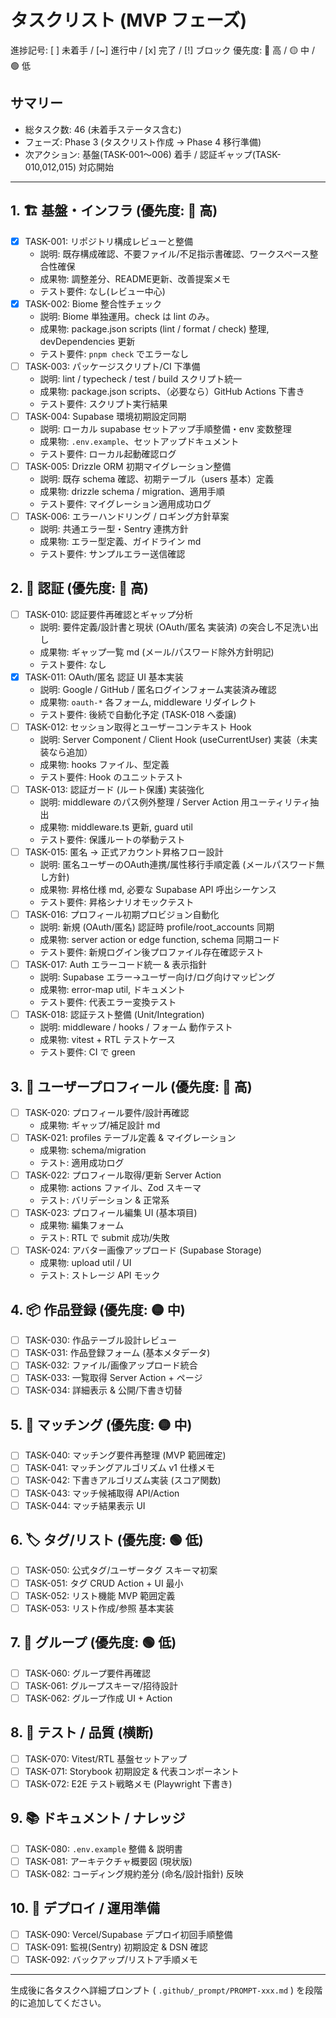 # タスクリスト (MVP フェーズ)

進捗記号: [ ] 未着手 / [~] 進行中 / [x] 完了 / [!] ブロック
優先度: 🔴 高 / 🟡 中 / 🟢 低

## サマリー
- 総タスク数: 46 (未着手ステータス含む)
- フェーズ: Phase 3 (タスクリスト作成 → Phase 4 移行準備)
- 次アクション: 基盤(TASK-001〜006) 着手 / 認証ギャップ(TASK-010,012,015) 対応開始

---
## 1. 🏗️ 基盤・インフラ (優先度: 🔴 高)
- [x] TASK-001: リポジトリ構成レビューと整備
  - 説明: 既存構成確認、不要ファイル/不足指示書確認、ワークスペース整合性確保
  - 成果物: 調整差分、README更新、改善提案メモ
  - テスト要件: なし(レビュー中心)
- [x] TASK-002: Biome 整合性チェック
  - 説明: Biome 単独運用。check は lint のみ。
  - 成果物: package.json scripts (lint / format / check) 整理, devDependencies 更新
  - テスト要件: `pnpm check` でエラーなし
- [ ] TASK-003: パッケージスクリプト/CI 下準備
  - 説明: lint / typecheck / test / build スクリプト統一
  - 成果物: package.json scripts、（必要なら）GitHub Actions 下書き
  - テスト要件: スクリプト実行結果
- [ ] TASK-004: Supabase 環境初期設定同期
  - 説明: ローカル supabase セットアップ手順整備・env 変数整理
  - 成果物: `.env.example`、セットアップドキュメント
  - テスト要件: ローカル起動確認ログ
- [ ] TASK-005: Drizzle ORM 初期マイグレーション整備
  - 説明: 既存 schema 確認、初期テーブル（users 基本）定義
  - 成果物: drizzle schema / migration、適用手順
  - テスト要件: マイグレーション適用成功ログ
- [ ] TASK-006: エラーハンドリング / ロギング方針草案
  - 説明: 共通エラー型・Sentry 連携方針
  - 成果物: エラー型定義、ガイドライン md
  - テスト要件: サンプルエラー送信確認

## 2. 🔐 認証 (優先度: 🔴 高)
- [ ] TASK-010: 認証要件再確認とギャップ分析
  - 説明: 要件定義/設計書と現状 (OAuth/匿名 実装済) の突合し不足洗い出し
  - 成果物: ギャップ一覧 md (メール/パスワード除外方針明記)
  - テスト要件: なし
- [x] TASK-011: OAuth/匿名 認証 UI 基本実装
  - 説明: Google / GitHub / 匿名ログインフォーム実装済み確認
  - 成果物: `oauth-*` 各フォーム, middleware リダイレクト
  - テスト要件: 後続で自動化予定 (TASK-018 へ委譲)
- [ ] TASK-012: セッション取得とユーザーコンテキスト Hook
  - 説明: Server Component / Client Hook (useCurrentUser) 実装（未実装なら追加）
  - 成果物: hooks ファイル、型定義
  - テスト要件: Hook のユニットテスト
- [ ] TASK-013: 認証ガード (ルート保護) 実装強化
  - 説明: middleware のパス例外整理 / Server Action 用ユーティリティ抽出
  - 成果物: middleware.ts 更新, guard util
  - テスト要件: 保護ルートの挙動テスト
- [ ] TASK-015: 匿名 → 正式アカウント昇格フロー設計
  - 説明: 匿名ユーザーのOAuth連携/属性移行手順定義 (メールパスワード無し方針)
  - 成果物: 昇格仕様 md, 必要な Supabase API 呼出シーケンス
  - テスト要件: 昇格シナリオモックテスト
- [ ] TASK-016: プロフィール初期プロビジョン自動化
  - 説明: 新規 (OAuth/匿名) 認証時 profile/root_accounts 同期
  - 成果物: server action or edge function, schema 同期コード
  - テスト要件: 新規ログイン後プロファイル存在確認テスト
- [ ] TASK-017: Auth エラーコード統一 & 表示指針
  - 説明: Supabase エラー→ユーザー向け/ログ向けマッピング
  - 成果物: error-map util, ドキュメント
  - テスト要件: 代表エラー変換テスト
- [ ] TASK-018: 認証テスト整備 (Unit/Integration)
  - 説明: middleware / hooks / フォーム 動作テスト
  - 成果物: vitest + RTL テストケース
  - テスト要件: CI で green


## 3. 👤 ユーザープロフィール (優先度: 🔴 高)
- [ ] TASK-020: プロフィール要件/設計再確認
  - 成果物: ギャップ/補足設計 md
- [ ] TASK-021: profiles テーブル定義 & マイグレーション
  - 成果物: schema/migration
  - テスト: 適用成功ログ
- [ ] TASK-022: プロフィール取得/更新 Server Action
  - 成果物: actions ファイル、Zod スキーマ
  - テスト: バリデーション & 正常系
- [ ] TASK-023: プロフィール編集 UI (基本項目)
  - 成果物: 編集フォーム
  - テスト: RTL で submit 成功/失敗
- [ ] TASK-024: アバター画像アップロード (Supabase Storage)
  - 成果物: upload util / UI
  - テスト: ストレージ API モック

## 4. 📦 作品登録 (優先度: 🟡 中)
- [ ] TASK-030: 作品テーブル設計レビュー
- [ ] TASK-031: 作品登録フォーム (基本メタデータ)
- [ ] TASK-032: ファイル/画像アップロード統合
- [ ] TASK-033: 一覧取得 Server Action + ページ
- [ ] TASK-034: 詳細表示 & 公開/下書き切替

## 5. 🤝 マッチング (優先度: 🟡 中)
- [ ] TASK-040: マッチング要件再整理 (MVP 範囲確定)
- [ ] TASK-041: マッチングアルゴリズム v1 仕様メモ
- [ ] TASK-042: 下書きアルゴリズム実装 (スコア関数)
- [ ] TASK-043: マッチ候補取得 API/Action
- [ ] TASK-044: マッチ結果表示 UI

## 6. 🏷️ タグ/リスト (優先度: 🟢 低)
- [ ] TASK-050: 公式タグ/ユーザータグ スキーマ初案
- [ ] TASK-051: タグ CRUD Action + UI 最小
- [ ] TASK-052: リスト機能 MVP 範囲定義
- [ ] TASK-053: リスト作成/参照 基本実装

## 7. 👥 グループ (優先度: 🟢 低)
- [ ] TASK-060: グループ要件再確認
- [ ] TASK-061: グループスキーマ/招待設計
- [ ] TASK-062: グループ作成 UI + Action

## 8. 🧪 テスト / 品質 (横断)
- [ ] TASK-070: Vitest/RTL 基盤セットアップ
- [ ] TASK-071: Storybook 初期設定 & 代表コンポーネント
- [ ] TASK-072: E2E テスト戦略メモ (Playwright 下書き)

## 9. 📚 ドキュメント / ナレッジ
- [ ] TASK-080: `.env.example` 整備 & 説明書
- [ ] TASK-081: アーキテクチャ概要図 (現状版)
- [ ] TASK-082: コーディング規約差分 (命名/設計指針) 反映

## 10. 🚀 デプロイ / 運用準備
- [ ] TASK-090: Vercel/Supabase デプロイ初回手順整備
- [ ] TASK-091: 監視(Sentry) 初期設定 & DSN 確認
- [ ] TASK-092: バックアップ/リストア手順メモ

---
生成後に各タスクへ詳細プロンプト ( `.github/_prompt/PROMPT-xxx.md` ) を段階的に追加してください。
